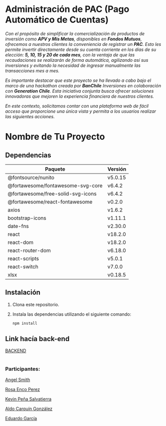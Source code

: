 # Administración de PAC (Pago Automático de Cuentas)

*Con el propósito de simplificar la comercialización de productos de inversión como **APV y Mis Metas**, disponibles en **Fondos Mutuos**, ofrecemos a nuestros clientes la conveniencia de registrar un **PAC**. Esto les permite invertir directamente desde su cuenta corriente en los días de su elección: **5, 10, 15 y 20 de cada mes**, con la ventaja de que las recaudaciones se realizarán de forma automática, agilizando así sus inversiones y evitando la necesidad de ingresar manualmente las transacciones mes a mes.*

*Es importante destacar que este proyecto se ha llevado a cabo bajo el marco de una hackathon creada por **BanChile** Inversiones en colaboración con **Generation Chile**. Esta iniciativa conjunta busca ofrecer soluciones innovadoras que mejoren la experiencia financiera de nuestros clientes.*

*En este contexto, solicitamos contar con una plataforma web de fácil acceso que proporcione una única vista y permita a los usuarios realizar las siguientes acciones.*


# Nombre de Tu Proyecto



## Dependencias

| Paquete                                | Versión   |
| -------------------------------------- | --------- |
| @fontsource/nunito                     | v5.0.15   |
| @fortawesome/fontawesome-svg-core      | v6.4.2    |
| @fortawesome/free-solid-svg-icons      | v6.4.2    |
| @fortawesome/react-fontawesome         | v0.2.0    |
| axios                                  | v1.6.2    |
| bootstrap-icons                        | v1.11.1   |
| date-fns                               | v2.30.0   |
| react                                  | v18.2.0   |
| react-dom                              | v18.2.0   |
| react-router-dom                       | v6.18.0   |
| react-scripts                          | v5.0.1    |
| react-switch                           | v7.0.0    |
| xlsx                                   | v0.18.5   |

## Instalación

1. Clona este repositorio.
2. Instala las dependencias utilizando el siguiente comando:

   ```bash
   npm install
## Link hacía back-end
  <p><a href="https://github.com/Nosst-bot/banchile-challenge">BACKEND</a></p>

  
# <h3> Participantes:</h3>
<p><a href="https://github.com/AngelSmithlgs">Angel Smith</a></p>
<a href="https://github.com/Rosa-Enco-Perez">Rosa Enco Perez</a></p>
<p><a href="https://github.com/Nosst-bot">Kevin Peña Salvatierra</a></p>
<a href="https://github.com/AldoCarquin">Aldo Carquín González</a></p>
<a href="https://github.com/SrMule">Eduardo García</a></p>

